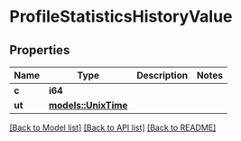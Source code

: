 # ProfileStatisticsHistoryValue

## Properties

Name | Type | Description | Notes
------------ | ------------- | ------------- | -------------
**c** | **i64** |  | 
**ut** | [**models::UnixTime**](UnixTime.md) |  | 

[[Back to Model list]](../README.md#documentation-for-models) [[Back to API list]](../README.md#documentation-for-api-endpoints) [[Back to README]](../README.md)


